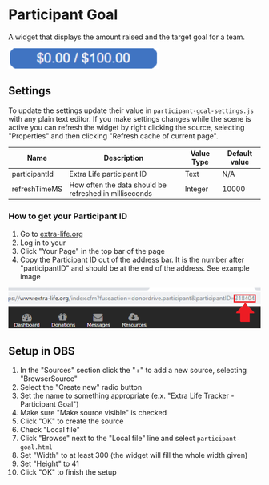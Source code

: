 # Participant Goal

A widget that displays the amount raised and the target goal for a team.

![Participant-Goal-Preview](../images/Participant-Goal-Preview.png)

## Settings
To update the settings update their value in `participant-goal-settings.js` with any plain text editor. If you make settings changes while the scene is active you can refresh the widget by right clicking the source, selecting "Properties" and then clicking "Refresh cache of current page".

| Name | Description | Value Type | Default value |
|---|---|---|---|
| participantId | Extra Life participant ID | Text | N/A |
| refreshTimeMS | How often the data should be refreshed in milliseconds | Integer | 10000 |

### How to get your Participant ID

1. Go to [extra-life.org](https://www.extra-life.org/)
2. Log in to your 
3. Click "Your Page" in the top bar of the page
4. Copy the Participant ID out of the address bar. It is the number after "participantID" and should be at the end of the address. See example image

![Get-Participant-ID](../images/where-to-find-your-id.png)

## Setup in OBS
1. In the "Sources" section click the "+" to add a new source, selecting "BrowserSource"
2. Select the "Create new" radio button
3. Set the name to something appropriate (e.x. "Extra Life Tracker - Participant Goal")
4. Make sure "Make source visible" is checked
5. Click "OK" to create the source
6. Check "Local file"
7. Click "Browse" next to the "Local file" line and select `participant-goal.html`
8. Set "Width" to at least 300 (the widget will fill the whole width given)
9. Set "Height" to 41
10. Click "OK" to finish the setup
